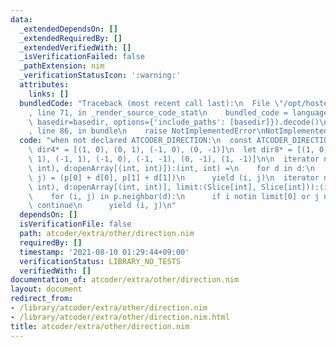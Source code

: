 ```yaml
---
data:
  _extendedDependsOn: []
  _extendedRequiredBy: []
  _extendedVerifiedWith: []
  _isVerificationFailed: false
  _pathExtension: nim
  _verificationStatusIcon: ':warning:'
  attributes:
    links: []
  bundledCode: "Traceback (most recent call last):\n  File \"/opt/hostedtoolcache/Python/3.10.8/x64/lib/python3.10/site-packages/onlinejudge_verify/documentation/build.py\"\
    , line 71, in _render_source_code_stat\n    bundled_code = language.bundle(stat.path,\
    \ basedir=basedir, options={'include_paths': [basedir]}).decode()\n  File \"/opt/hostedtoolcache/Python/3.10.8/x64/lib/python3.10/site-packages/onlinejudge_verify/languages/nim.py\"\
    , line 86, in bundle\n    raise NotImplementedError\nNotImplementedError\n"
  code: "when not declared ATCODER_DIRECTION:\n  const ATCODER_DIRECTION* = 1\n  let\
    \ dir4* = [(1, 0), (0, 1), (-1, 0), (0, -1)]\n  let dir8* = [(1, 0), (1, 1), (0,\
    \ 1), (-1, 1), (-1, 0), (-1, -1), (0, -1), (1, -1)]\n\n  iterator neighbor*(p:(int,\
    \ int), d:openArray[(int, int)]):(int, int) =\n    for d in d:\n      let (i,\
    \ j) = (p[0] + d[0], p[1] + d[1])\n      yield (i, j)\n  iterator neighbor*(p:(int,\
    \ int), d:openArray[(int, int)], limit:(Slice[int], Slice[int])):(int, int) =\n\
    \    for (i, j) in p.neighbor(d):\n      if i notin limit[0] or j notin limit[1]:\
    \ continue\n      yield (i, j)\n"
  dependsOn: []
  isVerificationFile: false
  path: atcoder/extra/other/direction.nim
  requiredBy: []
  timestamp: '2021-08-10 01:29:44+09:00'
  verificationStatus: LIBRARY_NO_TESTS
  verifiedWith: []
documentation_of: atcoder/extra/other/direction.nim
layout: document
redirect_from:
- /library/atcoder/extra/other/direction.nim
- /library/atcoder/extra/other/direction.nim.html
title: atcoder/extra/other/direction.nim
---
```

